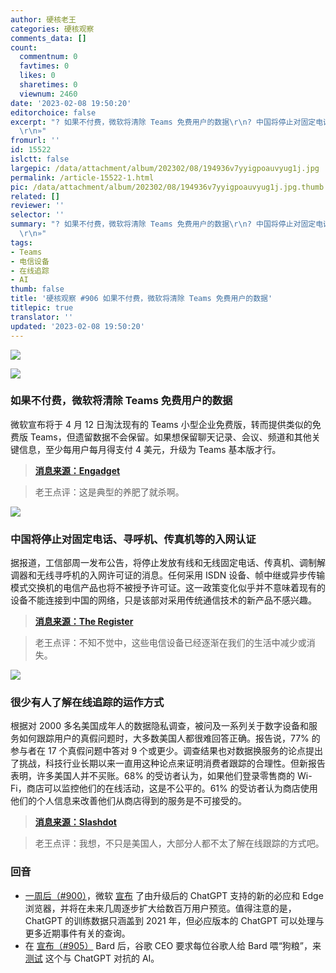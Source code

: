 ```yaml
---
author: 硬核老王
categories: 硬核观察
comments_data: []
count:
  commentnum: 0
  favtimes: 0
  likes: 0
  sharetimes: 0
  viewnum: 2460
date: '2023-02-08 19:50:20'
editorchoice: false
excerpt: "? 如果不付费，微软将清除 Teams 免费用户的数据\r\n? 中国将停止对固定电话、寻呼机、传真机等的入网认证\r\n? 很少有人了解在线追踪的运作方式\r\n»
  \r\n»"
fromurl: ''
id: 15522
islctt: false
largepic: /data/attachment/album/202302/08/194936v7yyigpoauvyug1j.jpg
permalink: /article-15522-1.html
pic: /data/attachment/album/202302/08/194936v7yyigpoauvyug1j.jpg.thumb.jpg
related: []
reviewer: ''
selector: ''
summary: "? 如果不付费，微软将清除 Teams 免费用户的数据\r\n? 中国将停止对固定电话、寻呼机、传真机等的入网认证\r\n? 很少有人了解在线追踪的运作方式\r\n»
  \r\n»"
tags:
- Teams
- 电信设备
- 在线追踪
- AI
thumb: false
title: '硬核观察 #906 如果不付费，微软将清除 Teams 免费用户的数据'
titlepic: true
translator: ''
updated: '2023-02-08 19:50:20'
---
```


![](/data/attachment/album/202302/08/194936v7yyigpoauvyug1j.jpg)


![](/data/attachment/album/202302/08/194933lrsbeeq8nal0wik0.jpg)


### 如果不付费，微软将清除 Teams 免费用户的数据


微软宣布将于 4 月 12 日淘汰现有的 Teams 小型企业免费版，转而提供类似的免费版 Teams，但遗留数据不会保留。如果想保留聊天记录、会议、频道和其他关键信息，至少每用户每月得支付 4 美元，升级为 Teams 基本版才行。



> 
> **[消息来源：Engadget](https://www.engadget.com/microsoft-teams-free-classic-retirement-no-data-180521994.html)**
> 
> 
> 



> 
> 老王点评：这是典型的养肥了就杀啊。
> 
> 
> 


![](/data/attachment/album/202302/08/194934o4b36vpvwtybbn4n.jpg)


### 中国将停止对固定电话、寻呼机、传真机等的入网认证


据报道，工信部周一发布公告，将停止发放有线和无线固定电话、传真机、调制解调器和无线寻呼机的入网许可证的消息。任何采用 ISDN 设备、帧中继或异步传输模式交换机的电信产品也将不被授予许可证。这一政策变化似乎并不意味着现有的设备不能连接到中国的网络，只是该部对采用传统通信技术的新产品不感兴趣。



> 
> **[消息来源：The Register](https://www.theregister.com/2023/02/08/china_network_acess_certification_changes/)**
> 
> 
> 



> 
> 老王点评：不知不觉中，这些电信设备已经逐渐在我们的生活中减少或消失。
> 
> 
> 


![](/data/attachment/album/202302/08/194946r6chctfvsvhhy0x6.jpg)


### 很少有人了解在线追踪的运作方式


根据对 2000 多名美国成年人的数据隐私调查，被问及一系列关于数字设备和服务如何跟踪用户的真假问题时，大多数美国人都很难回答正确。报告说，77% 的参与者在 17 个真假问题中答对 9 个或更少。调查结果也对数据换服务的论点提出了挑战，科技行业长期以来一直用这种论点来证明消费者跟踪的合理性。但新报告表明，许多美国人并不买账。68% 的受访者认为，如果他们登录零售商的 Wi-Fi，商店可以监控他们的在线活动，这是不公平的。61% 的受访者认为商店使用他们的个人信息来改善他们从商店得到的服务是不可接受的。



> 
> **[消息来源：Slashdot](https://news.slashdot.org/story/23/02/07/2246251/few-americans-understand-how-online-tracking-works-finds-report)**
> 
> 
> 



> 
> 老王点评：我想，不只是美国人，大部分人都不太了解在线跟踪的方式吧。
> 
> 
> 


### 回音


* [一周后（#900）](/article-15503-1.html)，微软 [宣布](https://www.wsj.com/articles/microsoft-adds-chatgpt-ai-technology-to-bing-search-engine-11675793525) 了由升级后的 ChatGPT 支持的新的必应和 Edge 浏览器，并将在未来几周逐步扩大给数百万用户预览。值得注意的是，ChatGPT 的训练数据只涵盖到 2021 年，但必应版本的 ChatGPT 可以处理与更多近期事件有关的查询。
* 在 [宣布（#905）](/article-15519-1.html) Bard 后，谷歌 CEO 要求每位谷歌人给 Bard 喂“狗粮”，来 [测试](https://www.cnbc.com/2023/02/06/google-ceo-tells-employees-it-needs-all-hands-on-deck-to-test-bard.html) 这个与 ChatGPT 对抗的 AI。
